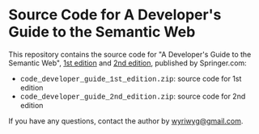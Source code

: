<h1>Source Code for A Developer's Guide to the Semantic Web</h1>

<p>This repository contains the source code for "A Developer's Guide to the Semantic Web", <a href="https://www.springer.com/us/book/9783642159701">1st edition</a> and <a href="https://www.springer.com/us/book/9783662437957">2nd edition</a>, published by Springer.com:</p> 
<ul>
  <li><span style="font-family:'Courier New'">code_developer_guide_1st_edition.zip</span>: source code for 1st edition</li>
  <li><span style="font-family:'Courier New'">code_developer_guide_2nd_edition.zip</span>: source code for 2nd edition</li>
</ul>

If you have any questions, contact the author by wyriwyg@gmail.com.
